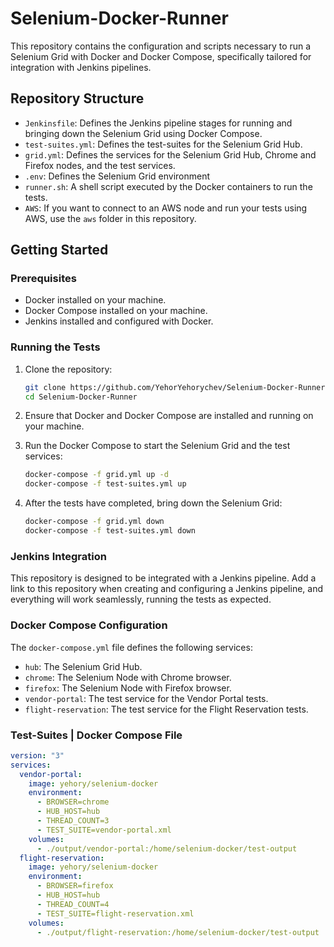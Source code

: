 # Selenium-Docker-Runner

This repository contains the configuration and scripts necessary to run a Selenium Grid with Docker and Docker Compose, specifically tailored for integration with Jenkins pipelines.

## Repository Structure

- `Jenkinsfile`: Defines the Jenkins pipeline stages for running and bringing down the Selenium Grid using Docker Compose.
- `test-suites.yml`: Defines the test-suites for the Selenium Grid Hub.
- `grid.yml`: Defines the services for the Selenium Grid Hub, Chrome and Firefox nodes, and the test services.
- `.env`: Defines the Selenium Grid environment
- `runner.sh`: A shell script executed by the Docker containers to run the tests.
- `AWS`: If you want to connect to an AWS node and run your tests using AWS, use the `aws` folder in this repository.


## Getting Started

### Prerequisites

- Docker installed on your machine.
- Docker Compose installed on your machine.
- Jenkins installed and configured with Docker.

### Running the Tests

1. Clone the repository:
    ```sh
    git clone https://github.com/YehorYehorychev/Selenium-Docker-Runner.git
    cd Selenium-Docker-Runner
    ```

2. Ensure that Docker and Docker Compose are installed and running on your machine.

3. Run the Docker Compose to start the Selenium Grid and the test services:
    ```sh
    docker-compose -f grid.yml up -d
    docker-compose -f test-suites.yml up
    ```

4. After the tests have completed, bring down the Selenium Grid:
    ```sh
    docker-compose -f grid.yml down
    docker-compose -f test-suites.yml down
    ```

### Jenkins Integration

This repository is designed to be integrated with a Jenkins pipeline. Add a link to this repository when creating and configuring a Jenkins pipeline, and everything will work seamlessly, running the tests as expected.

### Docker Compose Configuration

The `docker-compose.yml` file defines the following services:
- `hub`: The Selenium Grid Hub.
- `chrome`: The Selenium Node with Chrome browser.
- `firefox`: The Selenium Node with Firefox browser.
- `vendor-portal`: The test service for the Vendor Portal tests.
- `flight-reservation`: The test service for the Flight Reservation tests.

### Test-Suites | Docker Compose File

```yaml
version: "3"
services:
  vendor-portal:
    image: yehory/selenium-docker
    environment:
      - BROWSER=chrome
      - HUB_HOST=hub
      - THREAD_COUNT=3
      - TEST_SUITE=vendor-portal.xml
    volumes:
      - ./output/vendor-portal:/home/selenium-docker/test-output
  flight-reservation:
    image: yehory/selenium-docker
    environment:
      - BROWSER=firefox
      - HUB_HOST=hub
      - THREAD_COUNT=4
      - TEST_SUITE=flight-reservation.xml
    volumes:
      - ./output/flight-reservation:/home/selenium-docker/test-output
